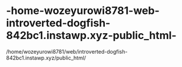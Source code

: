 # -home-wozeyurowi8781-web-introverted-dogfish-842bc1.instawp.xyz-public_html-
/home/wozeyurowi8781/web/introverted-dogfish-842bc1.instawp.xyz/public_html/
